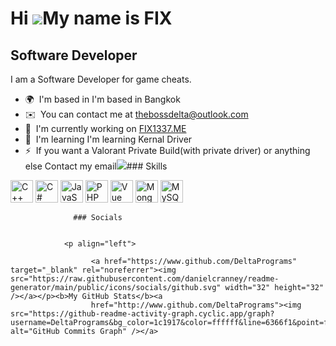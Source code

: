 Hi ![](https://user-images.githubusercontent.com/18350557/176309783-0785949b-9127-417c-8b55-ab5a4333674e.gif)My name is FIX
===========================================================================================================================

Software Developer
------------------

I am a Software Developer for game cheats.

*   🌍  I'm based in I'm based in Bangkok
*   ✉️  You can contact me at [thebossdelta@outlook.com](mailto:thebossdelta@outlook.com)
*   🚀  I'm currently working on [FIX1337.ME](http://fix1337.me)
*   🧠  I'm learning I'm learning Kernal Driver
*   ⚡  If you want a Valorant Private Build(with private driver) or anything else Contact my email<a href="https://www.github.com/DeltaPrograms" target="_blank" rel="noreferrer"><img
                  src="https://img.shields.io/github/followers/DeltaPrograms?logo=github&style=for-the-badge&color=6366f1&labelColor=1c1917" /></a>### Skills 
<p align="left">
<a href="https://docs.microsoft.com/en-us/cpp/?view=msvc-170" target="_blank" rel="noreferrer"><img src="https://raw.githubusercontent.com/danielcranney/readme-generator/main/public/icons/skills/cplusplus-colored.svg" width="36" height="36" alt="C++" /></a>
<a href="https://docs.microsoft.com/en-us/dotnet/csharp/" target="_blank" rel="noreferrer"><img src="https://raw.githubusercontent.com/danielcranney/readme-generator/main/public/icons/skills/csharp-colored.svg" width="36" height="36" alt="C#" /></a>
<a href="https://developer.mozilla.org/en-US/docs/Web/JavaScript" target="_blank" rel="noreferrer"><img src="https://raw.githubusercontent.com/danielcranney/readme-generator/main/public/icons/skills/javascript-colored.svg" width="36" height="36" alt="JavaScript" /></a>
<a href="https://www.php.net/" target="_blank" rel="noreferrer"><img src="https://raw.githubusercontent.com/danielcranney/readme-generator/main/public/icons/skills/php-colored.svg" width="36" height="36" alt="PHP" /></a>
<a href="https://vuejs.org/" target="_blank" rel="noreferrer"><img src="https://raw.githubusercontent.com/danielcranney/readme-generator/main/public/icons/skills/vuejs-colored.svg" width="36" height="36" alt="Vue" /></a>
<a href="https://www.mongodb.com/" target="_blank" rel="noreferrer"><img src="https://raw.githubusercontent.com/danielcranney/readme-generator/main/public/icons/skills/mongodb-colored.svg" width="36" height="36" alt="MongoDB" /></a>
<a href="https://www.mysql.com/" target="_blank" rel="noreferrer"><img src="https://raw.githubusercontent.com/danielcranney/readme-generator/main/public/icons/skills/mysql-colored.svg" width="36" height="36" alt="MySQL" /></a>
</p>
                    
                  ### Socials
                  
                  
                <p align="left">
                          
                      <a href="https://www.github.com/DeltaPrograms" target="_blank" rel="noreferrer"><img src="https://raw.githubusercontent.com/danielcranney/readme-generator/main/public/icons/socials/github.svg" width="32" height="32" /></a></p><b>My GitHub Stats</b><a
                      href="http://www.github.com/DeltaPrograms"><img src="https://github-readme-activity-graph.cyclic.app/graph?username=DeltaPrograms&bg_color=1c1917&color=ffffff&line=6366f1&point=ffffff&area_color=1c1917&area=true&hide_border=true&custom_title=GitHub%20Commits%20Graph" alt="GitHub Commits Graph" /></a>
